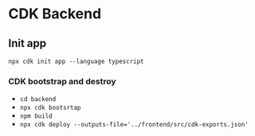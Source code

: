 # CDK Backend

## Init app
`npx cdk init app --language typescript`

### CDK bootstrap and destroy
* `cd backend`
* `npx cdk bootsrtap`
* `npm build`
* `npx cdk deploy --outputs-file='../frontend/src/cdk-exports.json'`

